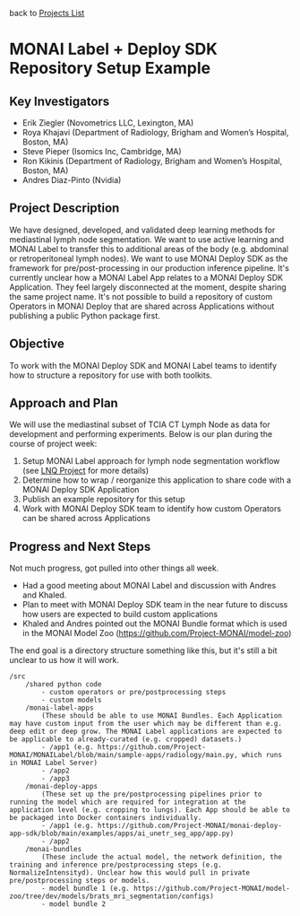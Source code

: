 back to [Projects List](../../README.md#ProjectsList)

# MONAI Label + Deploy SDK Repository Setup Example

## Key Investigators
- Erik Ziegler (Novometrics LLC, Lexington, MA)
- Roya Khajavi (Department of Radiology, Brigham and Women’s Hospital, Boston, MA)
- Steve Pieper (Isomics Inc, Cambridge, MA)
- Ron Kikinis (Department of Radiology, Brigham and Women’s Hospital, Boston, MA)
- Andres Diaz-Pinto (Nvidia)
  
## Project Description
We have designed, developed, and validated deep learning methods for mediastinal lymph node segmentation. We want to use active learning and MONAI Label to transfer this to additional areas of the body (e.g. abdominal or retroperitoneal lymph nodes). We want to use MONAI Deploy SDK as the framework for pre/post-processing in our production inference pipeline. It's currently unclear how a MONAI Label App relates to a MONAI Deploy SDK Application. They feel largely disconnected at the moment, despite sharing the same project name. It's not possible to build a repository of custom Operators in MONAI Deploy that are shared across Applications without publishing a public Python package first.

## Objective

To work with the MONAI Deploy SDK and MONAI Label teams to identify how to structure a repository for use with both toolkits. 

## Approach and Plan

We will use the mediastinal subset of TCIA CT Lymph Node as data for development and performing experiments. Below is our plan during the course of project week:
1. Setup MONAI Label approach for lymph node segmentation workflow (see [LNQ Project](../LNQ/README.md) for more details)
2. Determine how to wrap / reorganize this application to share code with a MONAI Deploy SDK Application
3. Publish an example repository for this setup
4. Work with MONAI Deploy SDK team to identify how custom Operators can be shared across Applications
   
## Progress and Next Steps
Not much progress, got pulled into other things all week.
- Had a good meeting about MONAI Label and discussion with Andres and Khaled.
- Plan to meet with MONAI Deploy SDK team in the near future to discuss how users are expected to build custom applications
- Khaled and Andres pointed out the MONAI Bundle format which is used in the MONAI Model Zoo (https://github.com/Project-MONAI/model-zoo)

The end goal is a directory structure something like this, but it's still a bit unclear to us how it will work.

```
/src
	/shared python code
		- custom operators or pre/postprocessing steps
		- custom models
	/monai-label-apps 
        (These should be able to use MONAI Bundles. Each Application may have custom input from the user which may be different than e.g. deep edit or deep grow. The MONAI Label applications are expected to be applicable to already-curated (e.g. cropped) datasets.)
		- /app1 (e.g. https://github.com/Project-MONAI/MONAILabel/blob/main/sample-apps/radiology/main.py, which runs in MONAI Label Server)
		- /app2 
		- /app3 
	/monai-deploy-apps
        (These set up the pre/postprocessing pipelines prior to running the model which are required for integration at the application level (e.g. cropping to lungs). Each App should be able to be packaged into Docker containers individually.
		- /app1 (e.g. https://github.com/Project-MONAI/monai-deploy-app-sdk/blob/main/examples/apps/ai_unetr_seg_app/app.py)
		- /app2
	/monai-bundles
        (These include the actual model, the network definition, the training and inference pre/postprocessing steps (e.g. NormalizeIntensityd). Unclear how this would pull in private pre/postprocessing steps or models.
		- model bundle 1 (e.g. https://github.com/Project-MONAI/model-zoo/tree/dev/models/brats_mri_segmentation/configs)
		- model bundle 2
```
